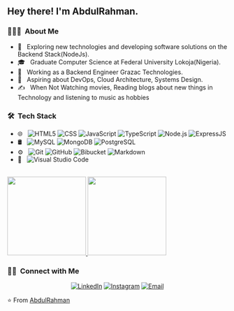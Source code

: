 <h2> Hey there! I'm AbdulRahman.</h2>

<h3> 👨🏻‍💻 &nbsp;About Me </h3>

- 🤔 &nbsp; Exploring new technologies and developing software solutions on the Backend Stack(NodeJs).
- 🎓 &nbsp; Graduate Computer Science at Federal University Lokoja(Nigeria).
- 💼 &nbsp; Working as a Backend Engineer Grazac Technologies.
- 🌱 &nbsp; Aspiring about DevOps, Cloud Architecture, Systems Design.
- ✍️ &nbsp; When Not Watching movies, Reading blogs about new things in Technology and listening to music as hobbies

<h3> 🛠 &nbsp;Tech Stack</h3>

- 🌐 &nbsp;
  ![HTML5](https://img.shields.io/badge/-HTML5-333333?style=flat&logo=HTML5)
  ![CSS](https://img.shields.io/badge/-CSS-333333?style=flat&logo=CSS3&logoColor=1572B6)
  ![JavaScript](https://img.shields.io/badge/-JavaScript-333333?style=flat&logo=javascript)
  ![TypeScript](https://img.shields.io/badge/-JavaScript-333333?style=flat&logo=typescript)
  ![Node.js](https://img.shields.io/badge/-Node.js-333333?style=flat&logo=node.js)
  ![ExpressJS](https://img.shields.io/badge/-ExpressJS-333333?style=flat&logo=express)
- 🛢 &nbsp;
  ![MySQL](https://img.shields.io/badge/-MySQL-333333?style=flat&logo=mysql)
  ![MongoDB](https://img.shields.io/badge/-MongoDB-333333?style=flat&logo=mongodb)
  ![PostgreSQL](https://img.shields.io/badge/-MySQL-333333?style=flat&logo=postgresql)
- ⚙️ &nbsp;
  ![Git](https://img.shields.io/badge/-Git-333333?style=flat&logo=git)
  ![GitHub](https://img.shields.io/badge/-GitHub-333333?style=flat&logo=github)
  ![Bibucket](https://img.shields.io/badge/-Bitbucket-333333?style=flat&logo=bitbucket)
  ![Markdown](https://img.shields.io/badge/-Markdown-333333?style=flat&logo=markdown)
- 🔧 &nbsp;
  ![Visual Studio Code](https://img.shields.io/badge/-Visual%20Studio%20Code-333333?style=flat&logo=visual-studio-code&logoColor=007ACC)

<br/>

<a href="https://github.com/Alao-Abiodun">
  <img height="180em" src="https://github-readme-stats.vercel.app/api?username=Alao-Abiodun&theme=buefy&show_icons=true" />
  <img height="180em" src="https://github-readme-stats.vercel.app/api/top-langs/?username=Alao-Abiodun&theme=buefy&layout=compact" />
</a>

<br/>

<h3> 🤝🏻 &nbsp;Connect with Me </h3>

<p align="center">
<a href="https://www.linkedin.com/in/alao-abiodun/"><img alt="LinkedIn" src="https://img.shields.io/badge/LinkedIn-Alao%20Abiodun%20AbdulRahman-blue?style=flat-square&logo=linkedin"></a>
<a href="https://www.instagram.com/alao43844/"><img alt="Instagram" src="https://img.shields.io/badge/Instagram-alao43844-blue?style=flat-square&logo=instagram"></a>
<a href="mailto:abiodundev@gmail.com"><img alt="Email" src="https://img.shields.io/badge/Email-alao.abiodun.abdulrahman@gmail.com-blue?style=flat-square&logo=gmail"></a>
</p>

⭐️ From [AbdulRahman](https://github.com/Alao-Abiodun)
